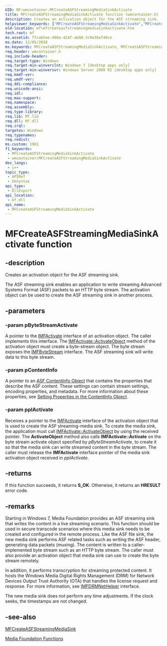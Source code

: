 ```yaml
---
UID: NF:wmcontainer.MFCreateASFStreamingMediaSinkActivate
title: MFCreateASFStreamingMediaSinkActivate function (wmcontainer.h)
description: Creates an activation object for the ASF streaming sink. (MFCreateASFStreamingMediaSinkActivate)
helpviewer_keywords: ["MFCreateASFStreamingMediaSinkActivate","MFCreateASFStreamingMediaSinkActivate function [Media Foundation]","mf.mfcreateasfstreamingmediasinkactivate","wmcontainer/MFCreateASFStreamingMediaSinkActivate"]
old-location: mf\mfcreateasfstreamingmediasinkactivate.htm
tech.root: mf
ms.assetid: ffcab5ee-400a-424f-ab98-3c9e36ef40ce
ms.date: 12/05/2018
ms.keywords: MFCreateASFStreamingMediaSinkActivate, MFCreateASFStreamingMediaSinkActivate function [Media Foundation], mf.mfcreateasfstreamingmediasinkactivate, wmcontainer/MFCreateASFStreamingMediaSinkActivate
req.header: wmcontainer.h
req.include-header: 
req.target-type: Windows
req.target-min-winverclnt: Windows 7 [desktop apps only]
req.target-min-winversvr: Windows Server 2008 R2 [desktop apps only]
req.kmdf-ver: 
req.umdf-ver: 
req.ddi-compliance: 
req.unicode-ansi: 
req.idl: 
req.max-support: 
req.namespace: 
req.assembly: 
req.type-library: 
req.lib: Mf.lib
req.dll: Mf.dll
req.irql: 
targetos: Windows
req.typenames: 
req.redist: 
ms.custom: 19H1
f1_keywords:
 - MFCreateASFStreamingMediaSinkActivate
 - wmcontainer/MFCreateASFStreamingMediaSinkActivate
dev_langs:
 - c++
topic_type:
 - APIRef
 - kbSyntax
api_type:
 - DllExport
api_location:
 - mf.dll
api_name:
 - MFCreateASFStreamingMediaSinkActivate
---
```


# MFCreateASFStreamingMediaSinkActivate function


## -description

Creates an activation object for the ASF streaming sink.

The  ASF streaming sink enables  an application to write streaming Advanced Systems Format (ASF)  packets to an HTTP byte stream.
      The activation object can be used to create the ASF streaming sink in another process.

## -parameters

### -param pByteStreamActivate

A pointer to the  <a href="/windows/desktop/api/mfobjects/nn-mfobjects-imfactivate">IMFActivate</a> interface of an activation object. The caller  implements this interface.  The <a href="/windows/desktop/api/mfobjects/nf-mfobjects-imfactivate-activateobject">IMFActivate::ActivateObject</a> method of the activation object must create a byte-stream object. The byte stream exposes the <a href="/windows/desktop/api/mfobjects/nn-mfobjects-imfbytestream">IMFByteStream</a> interface. The ASF streaming sink will write data to this byte stream.

### -param pContentInfo

A pointer to an <a href="/windows/desktop/medfound/asf-contentinfo-object">ASF ContentInfo Object</a> that contains the properties that describe the ASF content. These  settings can contain  stream settings, encoding properties, and metadata. For more information about these properties, see <a href="/windows/desktop/medfound/setting-properties-in-the-contentinfo-object">Setting Properties in the ContentInfo Object</a>.

### -param ppIActivate

Receives a pointer to the <a href="/windows/desktop/api/mfobjects/nn-mfobjects-imfactivate">IMFActivate</a> interface of the activation object that is used to create the ASF streaming-media sink. To create the media sink, the application must call <a href="/windows/desktop/api/mfobjects/nf-mfobjects-imfactivate-activateobject">IMFActivate::ActivateObject</a> by using the received pointer. The <b>ActivateObject</b> method also calls   <b>IMFActivate::Activate</b> on the byte stream activate object specified by  <i>pByteStreamActivate</i>, to create it so that the media sink can write streamed content in the byte stream. The caller must release the <b>IMFActivate</b> interface pointer of the media sink activation object received in <i>ppIActivate</i>.

## -returns

If this function succeeds, it returns <b>S_OK</b>. Otherwise, it returns an <b>HRESULT</b> error code.

## -remarks

Starting in Windows 7, Media Foundation provides an ASF streaming  sink that writes the content in  a live streaming scenario. This function should be used in secure transcode scenarios where this  media sink needs to be created and configured in the remote
process. Like the ASF file sink, the new media sink performs ASF related tasks such as writing the ASF header, generating data packets (muxing). The content is written to a caller-implemented byte stream such as an HTTP byte stream.
The caller must also provide an activation object that media sink can use to create the byte stream remotely.  

In addition, it performs transcryption for streaming protected content. It hosts the Windows Media Digital Rights Management (DRM) for Network Devices Output Trust Authority (OTA) that handles the license request and response. For more information, see <a href="/windows/desktop/api/wmcontainer/nn-wmcontainer-imfdrmnethelper">IMFDRMNetHelper</a> interface.

The new media sink does not perform any time adjustments.  If the clock seeks, the timestamps are not changed.

## -see-also

<a href="/windows/desktop/api/wmcontainer/nf-wmcontainer-mfcreateasfstreamingmediasink">MFCreateASFStreamingMediaSink</a>



<a href="/windows/desktop/medfound/media-foundation-functions">Media Foundation Functions</a>
